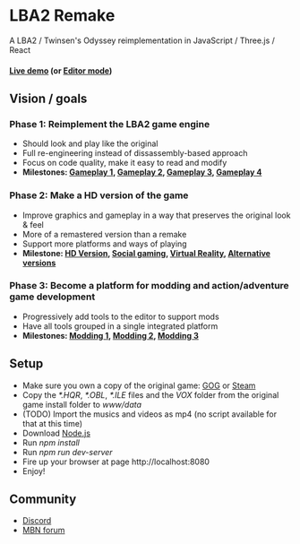 # LBA2 Remake
A LBA2 / Twinsen's Odyssey reimplementation in JavaScript / Three.js / React

#### [Live demo](http://lba2remake.xesf.net) (or [Editor mode](http://lba2remake.xesf.net/#editor=true))

## Vision / goals

### Phase 1: Reimplement the LBA2 game engine
  * Should look and play like the original
  * Full re-engineering instead of dissassembly-based approach
  * Focus on code quality, make it easy to read and modify
  * __Milestones: [Gameplay 1](https://github.com/agrande/lba2remake/milestone/3), [Gameplay 2](https://github.com/agrande/lba2remake/milestone/5), [Gameplay 3](https://github.com/agrande/lba2remake/milestone/1), [Gameplay 4](https://github.com/agrande/lba2remake/milestone/4)__

### Phase 2: Make a HD version of the game
  * Improve graphics and gameplay in a way that preserves the original look & feel
  * More of a remastered version than a remake
  * Support more platforms and ways of playing
  * __Milestone: [HD Version](https://github.com/agrande/lba2remake/milestone/9), [Social gaming](https://github.com/agrande/lba2remake/milestone/12), [Virtual Reality](https://github.com/agrande/lba2remake/milestone/7), [Alternative versions](https://github.com/agrande/lba2remake/milestone/8)__

### Phase 3: Become a platform for modding and action/adventure game development
  * Progressively add tools to the editor to support mods
  * Have all tools grouped in a single integrated platform
  * __Milestones: [Modding 1](https://github.com/agrande/lba2remake/milestone/6), [Modding 2](https://github.com/agrande/lba2remake/milestone/11), [Modding 3](https://github.com/agrande/lba2remake/milestone/10)__


## Setup

* Make sure you own a copy of the original game: [GOG](https://www.gog.com/game/little_big_adventure_2) or [Steam](http://store.steampowered.com/app/398000/Little_Big_Adventure_2/)
* Copy the _*.HQR_, _*.OBL_, _*.ILE_ files and the _VOX_ folder from the original game install folder to _www/data_
* (TODO) Import the musics and videos as mp4 (no script available for that at this time)
* Download [Node.js](https://nodejs.org)
* Run _npm install_
* Run _npm run dev-server_
* Fire up your browser at page http://localhost:8080
* Enjoy!

## Community

* [Discord](https://discordapp.com/channels/152581994621042688/411620979719143425)
* [MBN forum](https://forum.magicball.net/showthread.php?t=18208)
